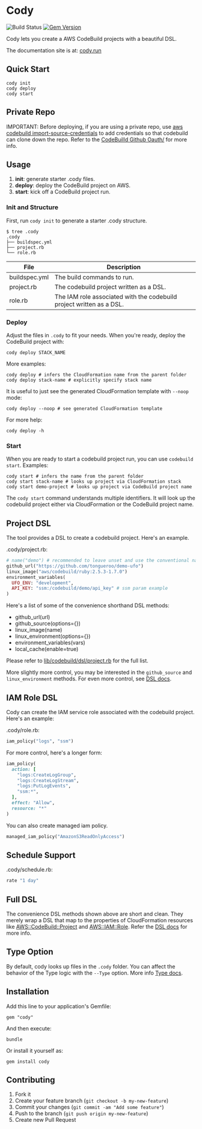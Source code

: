# Cody

![Build Status](https://codebuild.us-west-2.amazonaws.com/badges?uuid=eyJlbmNyeXB0ZWREYXRhIjoiSUFzNE9RV3ROWmNKOHh2NG1wTjNmRlV4dnlOTnVrK3U2UFMrOEJRUGE2WS9mcjRWS0o1bjdSZlN5bG1tR1YyYVFlNkErTGdkbThsWExUaVJvWU1PRUY4PSIsIml2UGFyYW1ldGVyU3BlYyI6InppWWxJRGFiWHN1bEtYSzIiLCJtYXRlcmlhbFNldFNlcmlhbCI6MX0%3D&branch=master)
[![Gem Version](https://badge.fury.io/rb/cody.png)](http://badge.fury.io/rb/cody)

Cody lets you create a AWS CodeBuild projects with a beautiful DSL.

The documentation site is at: [cody.run](https://cody.run/)

## Quick Start

    cody init
    cody deploy
    cody start

## Private Repo

IMPORTANT: Before deploying, if you are using a private repo, use [aws codebuild import-source-credentials](https://docs.aws.amazon.com/cli/latest/reference/codebuild/import-source-credentials.html) to add credentials so that codebuild can clone down the repo.  Refer to the [CodeBuilld Github Oauth/](https://cody.run/docs/github_oauth/) for more info.

## Usage

1. **init**: generate starter .cody files.
2. **deploy**: deploy the CodeBuild project on AWS.
3. **start**: kick off a CodeBuild project run.

### Init and Structure

First, run `cody init` to generate a starter .cody structure.

    $ tree .cody
    .cody
    ├── buildspec.yml
    ├── project.rb
    └── role.rb

File | Description
--- | ---
buildspec.yml | The build commands to run.
project.rb | The codebuild project written as a DSL.
role.rb | The IAM role associated with the codebuild project written as a DSL.

### Deploy

Adjust the files in `.cody` to fit your needs. When you're ready, deploy the CodeBuild project with:

    cody deploy STACK_NAME

More examples:

    cody deploy # infers the CloudFormation name from the parent folder
    cody deploy stack-name # explicitly specify stack name

It is useful to just see the generated CloudFormation template with `--noop` mode:

    cody deploy --noop # see generated CloudFormation template

For more help:

    cody deploy -h

### Start

When you are ready to start a codebuild project run, you can use `codebuild start`. Examples:

    cody start # infers the name from the parent folder
    cody start stack-name # looks up project via CloudFormation stack
    cody start demo-project # looks up project via CodeBuild project name

The `cody start` command understands multiple identifiers. It will look up the codebuild project either via CloudFormation or the CodeBuild project name.

## Project DSL

The tool provides a DSL to create a codebuild project.  Here's an example.

.cody/project.rb:

```ruby
# name("demo") # recommended to leave unset and use the conventional name that cb tool sets
github_url("https://github.com/tongueroo/demo-ufo")
linux_image("aws/codebuild/ruby:2.5.3-1.7.0")
environment_variables(
  UFO_ENV: "development",
  API_KEY: "ssm:/codebuild/demo/api_key" # ssm param example
)
```

Here's a list of some of the convenience shorthand DSL methods:

* github_url(url)
* github_source(options={})
* linux_image(name)
* linux_environment(options={})
* environment_variables(vars)
* local_cache(enable=true)

Please refer to [lib/codebuild/dsl/project.rb](lib/codebuild/dsl/project.rb) for the full list.

More slightly more control, you may be interested in the `github_source` and `linux_environment` methods.  For even more control, see [DSL docs](https://cody.run/docs/dsl/).

## IAM Role DSL

Cody can create the IAM service role associated with the codebuild project. Here's an example:

.cody/role.rb:

```ruby
iam_policy("logs", "ssm")
```

For more control, here's a longer form:

```ruby
iam_policy(
  action: [
    "logs:CreateLogGroup",
    "logs:CreateLogStream",
    "logs:PutLogEvents",
    "ssm:*",
  ],
  effect: "Allow",
  resource: "*"
)
```

You can also create managed iam policy.

```ruby
managed_iam_policy("AmazonS3ReadOnlyAccess")
```

## Schedule Support

.cody/schedule.rb:

```ruby
rate "1 day"
```

## Full DSL

The convenience DSL methods shown above are short and clean.  They merely wrap a DSL that map to the properties of CloudFormation resources like [AWS::CodeBuild::Project](https://docs.aws.amazon.com/AWSCloudFormation/latest/UserGuide/aws-resource-codebuild-project.html) and [AWS::IAM::Role](https://docs.aws.amazon.com/AWSCloudFormation/latest/UserGuide/aws-resource-iam-role.html). Refer the [DSL docs](https://cody.run/docs/dsl/) for more info.

## Type Option

By default, cody looks up files in the `.cody` folder.  You can affect the behavior of the Type logic with the `--Type` option.  More info [Type docs](https://cody.run/docs/type-option/).

## Installation

Add this line to your application's Gemfile:

    gem "cody"

And then execute:

    bundle

Or install it yourself as:

    gem install cody

## Contributing

1. Fork it
2. Create your feature branch (`git checkout -b my-new-feature`)
3. Commit your changes (`git commit -am "Add some feature"`)
4. Push to the branch (`git push origin my-new-feature`)
5. Create new Pull Request
